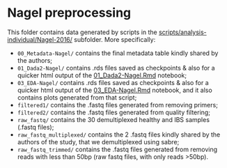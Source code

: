 # Nagel preprocessing

This folder contains data generated by scripts in the [scripts/analysis-individual/Nagel-2016/](../../../scripts/analysis-individual/Nagel-2016/) subfolder. More specifically:
- `00_Metadata-Nagel/` contains the final metadata table kindly shared by the authors;
- `01_Dada2-Nagel/` contains .rds files saved as checkpoints & also for a quicker html output of the [01_Dada2-Nagel.Rmd](../../../scripts/analysis-individual/Nagel-2016/01_Dada2-Nagel.Rmd) notebook;
- `03_EDA-Nagel/` contains .rds files saved as checkpoints & also for a quicker html output of the [03_EDA-Nagel.Rmd](../../../scripts/analysis-individual/Nagel-2016/03_EDA-Nagel.Rmd) notebook, and it also contains plots generated from that script;
- `filtered1/` contains the .fastq files generated from removing primers;
- `filtered2/` contains the .fastq files generated from quality filtering;
- `raw_fastq/` contains the 30 demultiplexed healthy and IBS samples (.fastq files);
- `raw_fastq_multiplexed/` contains the 2 .fastq files kindly shared by the authors of the study, that we demultiplexed using sabre;
- `raw_fastq_trimmed/` contains the .fastq files generated from removing reads with less than 50bp (raw fastq files, with only reads >50bp).